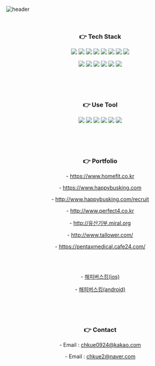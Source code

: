 ![header](https://capsule-render.vercel.app/api?type=slice&color=c0eb75&height=150&section=header&text=Hangyu%20Choi&fontSize=90)


</br><h3 align="center">:point_right: Tech Stack</h3>

<p align="center">
  <img src="https://img.shields.io/badge/HTML5-E34F26?style=flat-square&logo=HTML5&logoColor=white"/>
  <img src="https://img.shields.io/badge/CSS3-1572B6?style=flat-square&logo=CSS3&logoColor=white"/>
  <img src="https://img.shields.io/badge/Sass-CC6699?style=flat-square&logo=Sass&logoColor=white"/>
  <img src="https://img.shields.io/badge/JavaScript-F7DF1E?style=flat-square&logo=JavaScript&logoColor=black"/>
  <img src="https://img.shields.io/badge/JQuery-0769AD?style=flat-square&logo=JQuery&logoColor=white"/>
  <img src="https://img.shields.io/badge/vue.js-4FC08D?style=flat-square&logo=vue.js&logoColor=white">
  <img src="https://img.shields.io/badge/Vuetify-1867C0?style=flat-square&logo=Vuetify&logoColor=ffffff">
  <img src="https://img.shields.io/badge/React-61DAFB?style=flat-square&logo=React&logoColor=black"/>
</p>
<p align="center">
  <img src="https://img.shields.io/badge/Nuxt.js-00DC82?style=flat-square&logo=Nuxt.js&logoColor=ffffff"/>
  <img src="https://img.shields.io/badge/Amazon%20AWS-232F3E?style=flat-square&logo=Amazon%20AWS&logoColor=ffffff"/>
  <img src="https://img.shields.io/badge/Spring-6DB33F?style=flat-square&logo=Spring&logoColor=white"/>
  <img src="https://img.shields.io/badge/Java-007396?style=flat-square&logo=Java&logoColor=white"/>
  <img src="https://img.shields.io/badge/MySQL-4479A1?style=flat-square&logo=MySQL&logoColor=white"/>
  <img src="https://img.shields.io/badge/Oracle-F80000?style=flat-square&logo=Oracle&logoColor=white"/>
</p>

</br></br></br><h3 align="center">:point_right: Use Tool</h3>
<p align="center">
  <img src="https://img.shields.io/badge/Visual%20Studio%20Code-007ACC?style=flat-square&logo=Visual%20Studio%20Code&logoColor=ffffff"/>
  <img src="https://img.shields.io/badge/Docker-2496ED?style=flat-square&logo=Docker&logoColor=ffffff"/>
  <img src="https://img.shields.io/badge/Zeplin-F26207?style=flat-square&logo=&logoColor=ffffff"/>
  <img src="https://img.shields.io/badge/Adobe%20XD-FF61F6?style=flat-square&logo=Adobe%20XD&logoColor=ffffff"/>
  <img src="https://img.shields.io/badge/Notion-000000?style=flat-square&logo=Notion&logoColor=white"/>
  <img src="https://img.shields.io/badge/Slack-f5f5f5?style=flat-square&logo=Slack&logoColor=000000"/>
</p>

</br></br></br><h3 align="center">:point_right: Portfolio</h3>

<p align="center">- <a href="https://www.homefit.co.kr" target="_blank">https://www.homefit.co.kr</a></p>
<p align="center">- <a href="http://www.happybusking.com" target="_blank">https://www.happybusking.com</a></p>
<p align="center">- <a href="http://www.happybusking.com/recruit" target="_blank">http://www.happybusking.com/recruit</a></p>
<p align="center">- <a href="http://www.perfect4.co.kr" target="_blank">http://www.perfect4.co.kr</a></p>
<p align="center">- <a href="http://유산기부.miral.org" target="_blank">http://유산기부.miral.org</a></p>
<p align="center">- <a href="http://www.tallower.com/" target="_blank">http://www.tallower.com/</a></p>
<p align="center">- <a href="https://pentaxmedical.cafe24.com/base/" target="_blank">https://pentaxmedical.cafe24.com/</a></p>
<br><br>
<p align="center">- <a href="https://itunes.apple.com/kr/app/해피버스킹/id1436945374?mt=8">해피버스킹(ios)</a></p>
<p align="center">- <a href="https://play.google.com/store/apps/details?id=com.happybusking">해피버스킹(android)</a></p>

</br></br></br><h3 align="center">:point_right: Contact</h3>

<p align="center">- Email : <a href="mailto:chkue0924@kakao.com">chkue0924@kakao.com<a/></p>
<p align="center">- Email : <a href="mailto:chkue2@naver.com">chkue2@naver.com<a/></p>
